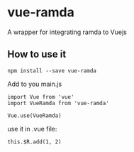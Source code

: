 # vue-ramda
A wrapper for integrating ramda to Vuejs

## How to use it

```
npm install --save vue-ramda
```

Add to you main.js
```
import Vue from 'vue'
import VueRamda from 'vue-ramda'

Vue.use(VueRamda)
```

use it in .vue file:

```
this.$R.add(1, 2)
```
